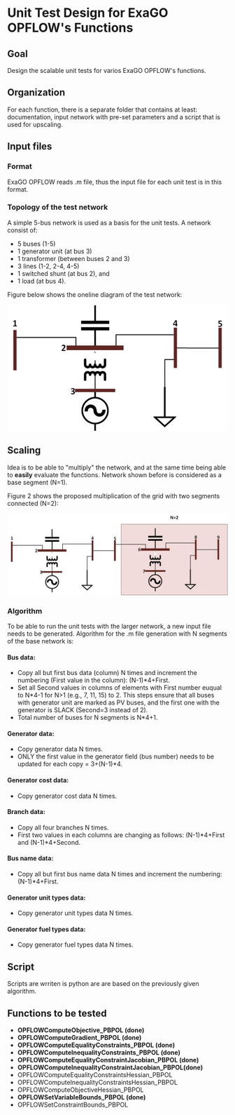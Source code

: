 # Unit Test Design for ExaGO OPFLOW's Functions

## Goal
Design the scalable unit tests for varios ExaGO OPFLOW's functions.

## Organization
For each function, there is a separate folder that contains at least: documentation, input network with pre-set parameters and a script that is used for upscaling.

## Input files

### Format
ExaGO OPFLOW reads .m file, thus the input file for each unit test is in this format.

### Topology of the test network
A simple 5-bus network is used as a basis for the unit tests. A network consist of:
- 5 buses (1-5)
- 1 generator unit (at bus 3)
- 1 transformer (between buses 2 and 3)
- 3 lines (1-2, 2-4, 4-5)
- 1 switched shunt (at bus 2), and 
- 1 load (at bus 4).

Figure below shows the oneline diagram of the test network:

![img1.png](one_oneline.jpg)

## Scaling
Idea is to be able to "multiply" the network, and at the same time being able to **easily** evaluate the functions. Network shown before is considered as a base segment (N=1).

Figure 2 shows the proposed multiplication of the grid with two segments connected (N=2):

![img2.png](two_oneline.jpg)

### Algorithm
To be able to run the unit tests with the larger network, a new input file needs to be generated. Algorithm for the .m file generation with N segments of the base network is:
#### Bus data:
- Copy all but first bus data (column) N times and increment the numbering (First value in the column): (N-1)*4+First.
- Set all Second values in columns of elements with First number euqual to N*4-1 for N>1 (e.g., 7, 11, 15) to 2. This steps ensure that all buses with generator unit are marked as PV buses, and the first one with the generator is SLACK (Second=3 instead of 2).
- Total number of buses for N segments is N*4+1.
#### Generator data:
- Copy generator data N times.
- ONLY the first value in the generator field (bus number) needs to be updated for each copy = 3+(N-1)*4.
#### Generator cost data:
- Copy generator cost data N times.
#### Branch data:
- Copy all four branches N times.
- First two values in each columns are changing as follows: (N-1)*4+First and (N-1)*4+Second.
#### Bus name data:
- Copy all but first bus name data N times and increment the numbering: (N-1)*4+First. 
#### Generator unit types data:
- Copy generator unit types data N times.
#### Generator fuel types data:
- Copy generator fuel types data N times.

## Script

Scripts are wrriten is python are are based on the previously given algorithm.

## Functions to be tested
- **OPFLOWComputeObjective_PBPOL (done)**
- **OPFLOWComputeGradient_PBPOL (done)**
- **OPFLOWComputeEqualityConstraints_PBPOL (done)**
- **OPFLOWComputeInequalityConstraints_PBPOL (done)**
- **OPFLOWComputeEqualityConstraintJacobian_PBPOL (done)**
- **OPFLOWComputeInequalityConstraintJacobian_PBPOL(done)**
- OPFLOWComputeEqualityConstraintsHessian_PBPOL  
- OPFLOWComputeInequalityConstraintsHessian_PBPOL
- OPFLOWComputeObjectiveHessian_PBPOL
- **OPFLOWSetVariableBounds_PBPOL (done)**
- OPFLOWSetConstraintBounds_PBPOL
